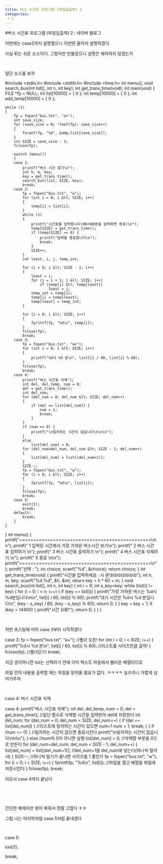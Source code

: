 ```yaml
---
title: 버스 시간표 프로그램 (파일입출력) 2
categories:
 - C
---
```

#버스 시간표 프로그램 (파일입출력) 2 : 네이버 블로그
<div class="wrap_rabbit pcol2 _param(1) _postViewArea221565581800" id="post-view221565581800">
<!-- Rabbit HTML --><div class="se-viewer se-theme-default" lang="ko-KR">
<!-- SE_DOC_HEADER_END -->
<div class="se-main-container">
<div class="se-component se-text se-l-default" id="SE-dd253ac4-4284-420f-ba4c-39e61e4ca51e">
<div class="se-component-content">
<div class="se-section se-section-text se-l-default">
<div class="se-module se-module-text"><!-- SE-TEXT { --><p class="se-text-paragraph se-text-paragraph-align-" id="SE-4f2759bb-da28-48fd-9423-69c8719cc35f" style=""><span class="se-fs- se-ff-" id="SE-6dbcb477-c661-497f-bad7-2cf3609f81cb" style="">저번에는 case2까지 설명했으니 이번엔 끝까지 설명하겠다.</span></p><!-- } SE-TEXT --><!-- SE-TEXT { --><p class="se-text-paragraph se-text-paragraph-align-" id="SE-afb59fd2-dfb3-4fe9-b55f-b8ffac0e2f5d" style=""><span class="se-fs- se-ff-" id="SE-cada5640-55f9-4a5c-a11d-38f166223f24" style="">사실 뒤는 쉬운 소스이다. 그렇지만 만들었으니 설명은 해야하지 않겠는가</span></p><!-- } SE-TEXT --><!-- SE-TEXT { --><p class="se-text-paragraph se-text-paragraph-align-" id="SE-8bdca085-5302-4806-95a2-5b2137c61e6e" style=""><span class="se-fs- se-ff-" id="SE-02120999-ed86-4146-a824-98d630649664" style="">​</span></p><!-- } SE-TEXT --><!-- SE-TEXT { --><p class="se-text-paragraph se-text-paragraph-align-" id="SE-2faa6f2a-edc9-4728-baa1-67ee8bccf8e0" style=""><span class="se-fs- se-ff-" id="SE-0cc4a6bf-b636-4189-991d-099877dcb208" style="">일단 소스를 보자</span></p><!-- } SE-TEXT --></div>
</div>
</div>
</div> <div class="se-component se-code se-l-default" id="SE-ee49504c-295a-441c-9078-3d1eb8de5341">
<div class="se-component-content">
<div class="se-section se-section-code se-l-default">
<div class="se-module se-module-code se-fs-fs13">
<div class="se-code-source">
<div class="__se_code_view language-javascript">#include &lt;stdio.h&gt;
#include &lt;stdlib.h&gt;
#include &lt;time.h&gt;
int menu();
void search_bus(int list[], int n, int key);
int get_trans_time(void);
int main(void)
{
	FILE *fp = NULL;
	int list[10000] = { 0 };
	int temp[10000] = { 0 };
	int add_temp[10000] = { 0 };

	while (1)
	{
		fp = fopen("bus.txt", "a+");
		int save_size;
		for (save_size = 0; !feof(fp); save_size++)
		{
			fscanf(fp, "%d", &amp;list[save_size]);
		}
		int SIZE = save_size - 1;
		fclose(fp);

		switch (menu())
		{
		case 1:
			printf("버스 시간 찾기\n");
			int h, m, key;
			key = get_trans_time();
			search_bus(list, SIZE, key);
			break;
		case 2:
			fp = fopen("bus.txt", "w");
			for (int i = 0; i &lt; SIZE; i++)
			{
				temp[i] = list[i];
			}
			while (1)
			{
				printf("시간표를 입력합니다(00시00분을 입력하면 종료)\n");
				temp[SIZE] = get_trans_time();
				if (temp[SIZE] == 0) {
					printf("입력을 종료합니다\n");
					break;
				}
				SIZE++;
			}
			int least, i, j, temp_int;

			for (i = 0; i &lt; SIZE - 1; i++)
			{
				least = i;
				for (j = i + 1; j &lt; SIZE; j++)
					if (temp[j] &lt; temp[least])
						least = j;
				temp_int = temp[i];
				temp[i] = temp[least];
				temp[least] = temp_int;
			}

			for (i = 0; i &lt; SIZE; i++)
			{
				fprintf(fp, "%d\n", temp[i]);
			}
			fclose(fp);
			break;
		case 3:
			fp = fopen("bus.txt", "a+");
			for (int i = 0; i &lt; SIZE; i++)
			{
				printf("%d시 %d 분\n", list[i] / 60, list[i] % 60);
			}
			fclose(fp);
			break;
		case 4:
			printf("버스 시간표 삭제");
			int del, del_temp, num = 0;
			del = get_trans_time();
			int del_num;
			for (del_num = 0; del_num &lt; SIZE; del_num++)
			{
				if (del == list[del_num]) {
					num = 1;
					break;
				}
			}
			if (num == 0) {
				printf("\n일치하는 시간이 없습니다\n\n\n");
			}
			else
				list[del_num] = 0;
			for (del_num=del_num; del_num &lt; SIZE - 1; del_num++)
			{
				list[del_num] = list[(del_num+1)];
			}
			SIZE--;
			fp = fopen("bus.txt", "w");
			for (i = 0; i &lt; SIZE; i++)
			{
				fprintf(fp, "%d\n", list[i]);
			}
			fclose(fp);
			break;
		case 5:
			exit(1);
			break;
		default:
			break;
		}
	}
}
int menu() {
	printf("===============================================\n\n");
	printf(" 1 입력된 시간에서 가장 가까운 버스시간 보기\n");
	printf(" 2 버스 시간표 입력하기 \n");
	printf(" 3 버스 시간표 출력하기 \n");
	printf(" 4 버스 시간표 삭제하기 \n");
	printf(" 5 종료 \n\n");
	printf("===============================================\n");
	printf("선택 : ");
	int choice;
	scanf("%d", &amp;choice);
	return choice;
}
int get_trans_time(void) {
	printf("시간을 입력하세요 :  시 분\b\b\b\b\b\b\b");
	int h, m, key;
	scanf("%d %d", &amp;h, &amp;m);
	return key = h * 60 + m;
}
void search_bus(int list[], int n, int key)
{
	int i = 0;
	int o_key=key;
	while (list[i] != key)
	{
		for (i = 0; i &lt; n; i++) {
			if (key == list[i]) {
				printf("가장 가까운 버스는 %d시 %d분입니다\n\n", list[i] / 60, list[i] % 60);
				printf("대기 시간은 %d시 %d 분입니다\n", (key - o_key) / 60, (key - o_key) % 60);
				return 0;
			}
		}
		key = key + 1;
		if (key &gt; 14400) {
			printf("시간 오류!");
			return 0;
		}
	}
}</div>
</div>
</div>
</div>
</div>
<script class="__se_module_data" data-module='{"type":"v2_code", "id" : "SE-ee49504c-295a-441c-9078-3d1eb8de5341"}' type="text/data"></script>
</div> <div class="se-component se-text se-l-default" id="SE-d90bb1d0-078d-45e9-860f-d460b5000c11">
<div class="se-component-content">
<div class="se-section se-section-text se-l-default">
<div class="se-module se-module-text"><!-- SE-TEXT { --><p class="se-text-paragraph se-text-paragraph-align-" id="SE-88b95786-50ee-428b-953d-0fa6e2e0149e" style=""><span class="se-fs- se-ff-" id="SE-b219700d-e95f-4204-a5ea-4343cc07fcfa" style="">​</span></p><!-- } SE-TEXT --><!-- SE-TEXT { --><p class="se-text-paragraph se-text-paragraph-align-" id="SE-5aa10904-4d23-483d-9c7c-f4201d552552" style=""><span class="se-fs- se-ff-" id="SE-fd9dacda-5523-4917-b11b-dbedc2f7f554" style="">저번 포스팅에 이어 case 3부터 시작하겠다</span></p><!-- } SE-TEXT --></div>
</div>
</div>
</div> <div class="se-component se-code se-l-default" id="SE-6a128eb7-86bf-4f0b-b574-880859b335d4">
<div class="se-component-content">
<div class="se-section se-section-code se-l-default">
<div class="se-module se-module-code se-fs-fs13">
<div class="se-code-source">
<div class="__se_code_view language-javascript">		case 3:
			fp = fopen("bus.txt", "a+"); //폴더 오픈!
			for (int i = 0; i &lt; SIZE; i++)
			{
				printf("%d시 %d 분\n", list[i] / 60, list[i] % 60); //리스트를 사이즈만큼 출력!
			}
			fclose(fp); //폴더닫기!
			break;</div>
</div>
</div>
</div>
</div>
<script class="__se_module_data" data-module='{"type":"v2_code", "id" : "SE-6a128eb7-86bf-4f0b-b574-880859b335d4"}' type="text/data"></script>
</div> <div class="se-component se-text se-l-default" id="SE-b8f2a0cc-ede9-4e76-a94e-8a096c3f99e2">
<div class="se-component-content">
<div class="se-section se-section-text se-l-default">
<div class="se-module se-module-text"><!-- SE-TEXT { --><p class="se-text-paragraph se-text-paragraph-align-" id="SE-49125810-78e1-4519-88ee-2adbd39ea9fd" style=""><span class="se-fs- se-ff-" id="SE-96b3b69a-6501-4e4e-84e0-57a162256360" style="">지금 생각하니깐 list는 선택하기 전에 이미 텍스트 파일에서 불러온 배열이므로</span></p><!-- } SE-TEXT --><!-- SE-TEXT { --><p class="se-text-paragraph se-text-paragraph-align-" id="SE-d13ff409-4f73-4f2f-9343-0762959c4b62" style=""><span class="se-fs- se-ff-" id="SE-e9e52f26-999d-4f6c-a737-047812e39a16" style="">파일 안의 내용을 출력할 때는 파일을 읽어올 필요가 없다. ㅋㅋㅋㅋ 실수이니 가볍게 넘어가주자</span></p><!-- } SE-TEXT --><!-- SE-TEXT { --><p class="se-text-paragraph se-text-paragraph-align-" id="SE-83ad42b2-f2fa-408b-bbdf-b06d3be5f2a8" style=""><span class="se-fs- se-ff-" id="SE-4f5075e5-553f-41bf-8794-13ae9b16dd3d" style="">​</span></p><!-- } SE-TEXT --><!-- SE-TEXT { --><p class="se-text-paragraph se-text-paragraph-align-" id="SE-3a81ba61-7e05-4dbf-8a4e-21ef3c394503" style=""><span class="se-fs- se-ff-" id="SE-d4cf4283-5db8-4672-9a0d-ae9d1b28e17e" style="">case 4: 버스 시간표 삭제</span></p><!-- } SE-TEXT --></div>
</div>
</div>
</div> <div class="se-component se-code se-l-default" id="SE-99cfde30-d233-49bb-af17-8a4594ed151e">
<div class="se-component-content">
<div class="se-section se-section-code se-l-default">
<div class="se-module se-module-code se-fs-fs13">
<div class="se-code-source">
<div class="__se_code_view language-javascript">case 4:
			printf("버스 시간표 삭제");
			int del, del_temp, num = 0;
			del = get_trans_time(); //일단 함수로 삭제할 시간을 입력받아 del에 저장한다
			int del_num;
			for (del_num = 0; del_num &lt; SIZE; del_num++)
			{
				if (del == list[del_num]) { //리스트에 일치하는 시간이 있으면 num=1
					num = 1;
					break;
				}
			}
			if (num == 0) { //일치하는 시간이 없으면 종료시킨다
				printf("\n일치하는 시간이 없습니다\n\n\n");
			}
			else //num이 0이 아니면 실행
				list[del_num] = 0; //삭제할 부분을 0으로 만든다
			for (del_num=del_num; del_num &lt; SIZE - 1; del_num++)
			{
				list[del_num] = list[(del_num+1)]; //del_num+1을 del_num에 넣는다(하나씩 밀어서)
			}
			SIZE--; //하나씩 밀기가 끝나면 사이즈를 1 줄인다
			fp = fopen("bus.txt", "w");
			for (i = 0; i &lt; SIZE; i++)
			{
				fprintf(fp, "%d\n", list[i]); //파일을 열고 배열을 파일에 저장시킨다
			}
			fclose(fp);
			break;</div>
</div>
</div>
</div>
</div>
<script class="__se_module_data" data-module='{"type":"v2_code", "id" : "SE-99cfde30-d233-49bb-af17-8a4594ed151e"}' type="text/data"></script>
</div> <div class="se-component se-text se-l-default" id="SE-fed828f1-9e4c-4520-be49-35fd2c8d8fac">
<div class="se-component-content">
<div class="se-section se-section-text se-l-default">
<div class="se-module se-module-text"><!-- SE-TEXT { --><p class="se-text-paragraph se-text-paragraph-align-" id="SE-f068d967-f7de-4fdc-878e-4f5d8f293ca8" style=""><span class="se-fs- se-ff-" id="SE-02512bf4-512d-4449-ad2c-a88b9fcbe765" style="">이로서 case 4까지 끝났다</span></p><!-- } SE-TEXT --><!-- SE-TEXT { --><p class="se-text-paragraph se-text-paragraph-align-" id="SE-e92912d6-1566-4b65-beb2-425a1a253c1d" style=""><span class="se-fs- se-ff-" id="SE-92e60b79-3124-428f-bf04-aeeb1d077787" style="">​</span></p><!-- } SE-TEXT --><!-- SE-TEXT { --><p class="se-text-paragraph se-text-paragraph-align-" id="SE-d63f87c6-ee2a-4933-a1f7-4f349c47ea51" style=""><span class="se-fs- se-ff-" id="SE-d9af1a2e-bb96-4aed-9898-dcf1bd246031" style="">​</span></p><!-- } SE-TEXT --><!-- SE-TEXT { --><p class="se-text-paragraph se-text-paragraph-align-" id="SE-17453906-38e9-4b7f-b1ba-c380442831e7" style=""><span class="se-fs- se-ff-" id="SE-70ccf03e-9cb3-40a8-86dc-59cd8bbd6933" style="">간단한 예제지만 찾아 봐줘서 정말 고맙다 ㅎㅎ</span></p><!-- } SE-TEXT --><!-- SE-TEXT { --><p class="se-text-paragraph se-text-paragraph-align-" id="SE-d20d6ec5-35d7-4415-b7fc-9f6da685698b" style=""><span class="se-fs- se-ff-" id="SE-a9202fea-24eb-4e19-b2c1-78f2cf3f7d34" style="">그럼 나는 마지막처럼 case 5처럼 끝내겠다</span></p><!-- } SE-TEXT --><!-- SE-TEXT { --><p class="se-text-paragraph se-text-paragraph-align-" id="SE-a9a138cc-51e1-4fce-9df5-aae36d69ba1b" style=""><span class="se-fs- se-ff-" id="SE-3fcfebfe-c39e-426a-bef6-50f8c630fd1d" style="">​</span></p><!-- } SE-TEXT --><!-- SE-TEXT { --><p class="se-text-paragraph se-text-paragraph-align-" id="SE-e3a3c0d1-afbb-4bdc-8b98-b04042a26a17" style=""><span class="se-fs- se-ff-" id="SE-66f43ee7-e51d-4f97-a529-58ad7d84fb1b" style="">case 5:</span></p><!-- } SE-TEXT --><!-- SE-TEXT { --><p class="se-text-paragraph se-text-paragraph-align-" id="SE-8ad69c6c-e5de-4e9d-952e-048b76025da4" style=""><span class="se-fs- se-ff-" id="SE-cc06247a-23fd-4776-be66-f2aa9218ef01" style="">    exit(1);</span></p><!-- } SE-TEXT --><!-- SE-TEXT { --><p class="se-text-paragraph se-text-paragraph-align-" id="SE-374db1c7-bf69-4641-bcab-f7b4ba4d9af7" style=""><span class="se-fs- se-ff-" id="SE-ec8db0af-fcd9-43bc-b780-0cac72ee7ec8" style="">break;</span></p><!-- } SE-TEXT --></div>
</div>
</div>
</div> </div>
</div>
</div>